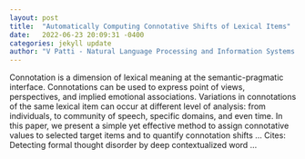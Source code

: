 ```yaml
---
layout: post
title:  "Automatically Computing Connotative Shifts of Lexical Items"
date:   2022-06-23 20:09:31 -0400
categories: jekyll update
author: "V Patti - Natural Language Processing and Information Systems …, 2022"
---
```

Connotation is a dimension of lexical meaning at the semantic-pragmatic interface. Connotations can be used to express point of views, perspectives, and implied emotional associations. Variations in connotations of the same lexical item can occur at different level of analysis: from individuals, to community of speech, specific domains, and even time. In this paper, we present a simple yet effective method to assign connotative values to selected target items and to quantify connotation shifts …
Cites: ‪Detecting formal thought disorder by deep contextualized word …‬  